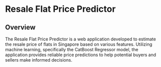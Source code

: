 # Resale Flat Price Predictor

## Overview
The Resale Flat Price Predictor is a web application developed to estimate the resale price of flats in Singapore based on various features. Utilizing machine learning, specifically the CatBoost Regressor model, the application provides reliable price predictions to help potential buyers and sellers make informed decisions.
